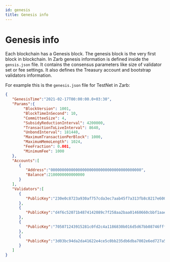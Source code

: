 ```yaml
---
id: genesis
title: Genesis info
---
```


# Genesis info

Each blockchain has a Genesis block. The genesis block is the very first block in blockchain.
In Zarb genesis information is defined inside the `gensis.json` file. It contains the consensus parameters like size of validator set or fee settings.
It also defines the Treasury account and bootstrap validators information.

For example this is the `genesis.json` file for TestNet in Zarb:

```json
{
   "GenesisTime":"2021-02-17T00:00:00.0+03:30",
   "Params":{
        "BlockVersion": 1001,
        "BlockTimeInSecond": 10,
        "CommitteeSize": 4,
        "SubsidyReductionInterval": 4200000,
        "TransactionToLiveInterval": 8640,
        "UnbondInterval": 181440,
        "MaximumTransactionPerBlock": 1000,
        "MaximumMemoLength": 1024,
        "FeeFraction": 0.001,
        "MinimumFee": 1000
   },
   "Accounts":[
      {
         "Address":"0000000000000000000000000000000000000000",
         "Balance":2100000000000000
      }
   ],
   "Validators":[
      {
         "PublicKey":"230e0c8723a930af757cda3ec7aab45f7a313fb8c8217e600cf1c90b4c12c1a13c0b9d9e68ef5441240e011f13658d0767d3ce405565cc51d8f3be408d594616be55d31f62167583d945f86732e2293374e1aceeb37fce0d4aacb253ceb98303"
      },
      {
         "PublicKey":"d4f6c52071b4874142089c7f258aa2baa01460660cbbf1aae6f1c7c836e5ec76bd705eb384849f0316b96d86cb59a512c953af60c761ee8dd65ba87f813e3e7e9723159e46f14b1737fb684680c3cebc9437e55f4164af5978d3b6a46f62cd98"
      },
      {
         "PublicKey":"705071243915281c0fd2c4a1186830b016d5d67bb08746fffffa589e21a92496983094996c517ab0f21940c2d635f9059ed25e495f2d384975f9cc2c999f684eee319f365689a8cd0fa6a285197213fa4c1e3c97bfa1478809246bc0fafcf096"
      },
      {
         "PublicKey":"3d03bc94da2da41622e4ce5c0bb235db6dba7002e6ed727a5fa583fd980598f74e3ea4cb74734d3e7c64b88b6bf37c132e162e4f154321344ff176cb488cea8e3baf76201167774a8e9147d5f674a8b9496f4c6cecfaa2272fc257400ece7311"
      }
   ]
}
```
